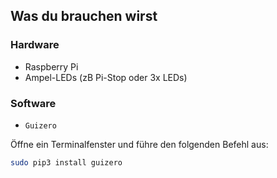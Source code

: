 ## Was du brauchen wirst

### Hardware

- Raspberry Pi
- Ampel-LEDs (zB Pi-Stop oder 3x LEDs)

### Software

- `Guizero`

Öffne ein Terminalfenster und führe den folgenden Befehl aus:

```bash
sudo pip3 install guizero
```